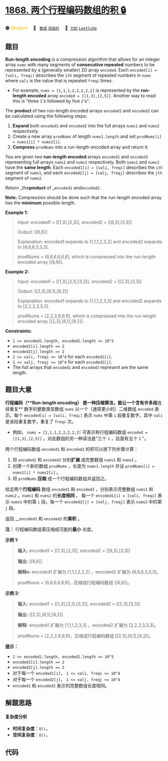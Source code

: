 # [1868. 两个行程编码数组的积 🔒](https://2xiao.github.io/leetcode-js/problem/1868.html)

🟠 <font color=#ffb800>Medium</font>&emsp; 🔖&ensp; [`数组`](/tag/array.md) [`双指针`](/tag/two-pointers.md)&emsp; 🔗&ensp;[`力扣`](https://leetcode.cn/problems/product-of-two-run-length-encoded-arrays) [`LeetCode`](https://leetcode.com/problems/product-of-two-run-length-encoded-arrays)

## 题目

**Run-length encoding** is a compression algorithm that allows for an integer
array `nums` with many segments of **consecutive repeated** numbers to be
represented by a (generally smaller) 2D array `encoded`. Each `encoded[i] =
[vali, freqi]` describes the `ith` segment of repeated numbers in `nums` where
`vali` is the value that is repeated `freqi` times.

  * For example, `nums = [1,1,1,2,2,2,2,2]` is represented by the **run-length encoded** array `encoded = [[1,3],[2,5]]`. Another way to read this is "three `1`'s followed by five `2`'s".

The **product** of two run-length encoded arrays `encoded1` and `encoded2` can
be calculated using the following steps:

  1. **Expand** both `encoded1` and `encoded2` into the full arrays `nums1` and `nums2` respectively.
  2. Create a new array `prodNums` of length `nums1.length` and set `prodNums[i] = nums1[i] * nums2[i]`.
  3. **Compress** `prodNums` into a run-length encoded array and return it.

You are given two **run-length encoded** arrays `encoded1` and `encoded2`
representing full arrays `nums1` and `nums2` respectively. Both `nums1` and
`nums2` have the **same length**. Each `encoded1[i] = [vali, freqi]` describes
the `ith` segment of `nums1`, and each `encoded2[j] = [valj, freqj]` describes
the `jth` segment of `nums2`.

Return _the**product** of _`encoded1` _and_`encoded2`.

**Note:** Compression should be done such that the run-length encoded array
has the **minimum** possible length.



**Example 1:**

> Input: encoded1 = [[1,3],[2,3]], encoded2 = [[6,3],[3,3]]
> 
> Output: [[6,6]]
> 
> Explanation: encoded1 expands to [1,1,1,2,2,2] and encoded2 expands to [6,6,6,3,3,3].
> 
> prodNums = [6,6,6,6,6,6], which is compressed into the run-length encoded array [[6,6]].

**Example 2:**

> Input: encoded1 = [[1,3],[2,1],[3,2]], encoded2 = [[2,3],[3,3]]
> 
> Output: [[2,3],[6,1],[9,2]]
> 
> Explanation: encoded1 expands to [1,1,1,2,3,3] and encoded2 expands to [2,2,2,3,3,3].
> 
> prodNums = [2,2,2,6,9,9], which is compressed into the run-length encoded array [[2,3],[6,1],[9,2]].

**Constraints:**

  * `1 <= encoded1.length, encoded2.length <= 10^5`
  * `encoded1[i].length == 2`
  * `encoded2[j].length == 2`
  * `1 <= vali, freqi <= 10^4` for each `encoded1[i]`.
  * `1 <= valj, freqj <= 10^4` for each `encoded2[j]`.
  * The full arrays that `encoded1` and `encoded2` represent are the same length.


## 题目大意

**行程编码（****Run-length encoding）** 是一种压缩算法，能让一个含有许多段**连续重复** 数字的整数类型数组 `nums`
以一个（通常更小的）二维数组 `encoded` 表示。每个 `encoded[i] = [vali, freqi]` 表示 `nums` 中第 `i`
段重复数字，其中 `vali` 是该段重复数字，重复了 `freqi` 次。

  * 例如， `nums = [1,1,1,2,2,2,2,2]` 可表示称行程编码数组 `encoded = [[1,3],[2,5]]` 。对此数组的另一种读法是“三个 `1` ，后面有五个 `2` ”。

两个行程编码数组 `encoded1` 和 `encoded2` 的积可以按下列步骤计算：

  1. 将 `encoded1` 和 `encoded2` 分别**扩展** 成完整数组 `nums1` 和 `nums2` 。
  2. 创建一个新的数组 `prodNums` ，长度为 `nums1.length` 并设 `prodNums[i] = nums1[i] * nums2[i]` 。
  3. 将 `prodNums` **压缩** 成一个行程编码数组并返回之。

给定两个**行程编码** 数组 `encoded1` 和 `encoded2` ，分别表示完整数组 `nums1` 和 `nums2` 。`nums1` 和
`nums2` 的**长度相同** 。 每一个 `encoded1[i] = [vali, freqi]` 表示 `nums1` 中的第 `i` 段，每一个
`encoded2[j] = [valj, freqj]` 表示 `nums2` 中的第 `j` 段。

返回 __`encoded1` 和 `encoded2` 的**乘积** 。

**注：** 行程编码数组需压缩成可能的**最小** 长度。

**示例 1:**

> 
> 
> 
> 
> 
> **输入:** encoded1 = [[1,3],[2,3]], encoded2 = [[6,3],[3,3]]
> 
> **输出:** [[6,6]]
> 
> **解释n:** encoded1 扩展为 [1,1,1,2,2,2] ，encoded2 扩展为 [6,6,6,3,3,3]。
> 
> prodNums = [6,6,6,6,6,6]，压缩成行程编码数组 [[6,6]]。
> 
> 

**示例 2:**

> 
> 
> 
> 
> 
> **输入:** encoded1 = [[1,3],[2,1],[3,2]], encoded2 = [[2,3],[3,3]]
> 
> **输出:** [[2,3],[6,1],[9,2]]
> 
> **解释:** encoded1 扩展为 [1,1,1,2,3,3] ，encoded2 扩展为 [2,2,2,3,3,3]。
> 
> prodNums = [2,2,2,6,9,9]，压缩成行程编码数组 [[2,3],[6,1],[9,2]]。
> 
> 

**提示：**

  * `1 <= encoded1.length, encoded2.length <= 10^5`
  * `encoded1[i].length == 2`
  * `encoded2[j].length == 2`
  * 对于每一个 `encoded1[i]`， `1 <= vali, freqi <= 10^4`
  * 对于每一个 `encoded2[j]`， `1 <= valj, freqj <= 10^4`
  * `encoded1` 和 `encoded2` 表示的完整数组长度相同。


## 解题思路

#### 复杂度分析

- **时间复杂度**：`O()`，
- **空间复杂度**：`O()`，

## 代码

```javascript

```